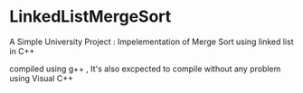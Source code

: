 # LinkedListMergeSort
A Simple University Project : Impelementation of Merge Sort using linked list in C++

compiled using g++ , It's also excpected to compile without any problem using Visual C++
